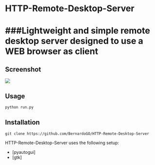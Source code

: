 # HTTP-Remote-Desktop-Server
###Lightweight and simple remote desktop server designed to use a WEB browser as client
==================


## Screenshot
![](http://i58.tinypic.com/23kpxdd.png)

## Usage
```bash
python run.py
```

## Installation

```
git clone https://github.com/BernardoGO/HTTP-Remote-Desktop-Server
```

HTTP-Remote-Desktop-Server uses the following setup:
* [pyautogui]
* [gtk]

